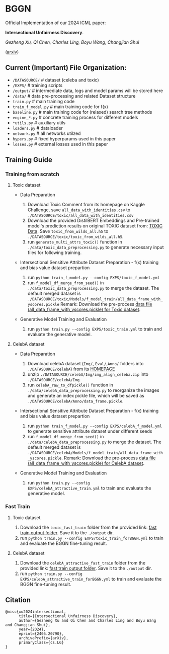 # BGGN

Official Implementation of our 2024 ICML paper:

**Intersectional Unfairness Discovery**. 

*Gezheng Xu, Qi Chen, Charles Ling, Boyu Wang, Changjian Shui*

([arxiv](https://arxiv.org/abs/2405.20790))

## Current (Important) File Organization:
  - ```/DATASOURCE/``` # dataset (celeba and toxic)
  - ```/EXPS/``` # training scripts
  - ```/output/``` # intermediate data, logs and model params will be stored here
  - ```/data/``` # data pre-processing and related Dataset structure
  - ```train.py``` # main training code
  - ```train_f_model.py``` # main training code for f(x) 
  - ```baseline.py``` # main training code for (relaxed) search tree methods
  - ```engine_*.py``` # concrete training process for different models
  - ```*utils.py``` # auxiliary utils 
  - ```loaders.py``` # dataloader
  - ```network.py``` # all networks utilzed
  - ```hypers.py``` # fixed hyperparams used in this paper
  - ```losses.py``` # external losses used in this paper


## Training Guide

### Training from scratch

1. Toxic dataset
   - Data Preparation
        1. Download Toxic Comment from its homepage on Kaggle Challenge, save ```all_data_with_identities.csv``` to ```./DATASOURCE/toxic/all_data_with_identities.csv```
        2. Download the provided DistilBERT Embeddings and Pre-trained model's prediction results on original TOXIC dataset from: [TOXIC Data](https://drive.google.com/file/d/1NSXRec0xl57_UAQwTl-6lwznpfcETXui/view?usp=drive_link). Save ```toxic_from_wilds_all.h5``` to ```./DATASOURCE/toxic/toxic_from_wilds_all.h5```.
        3. run ```generate_multi_attrs_toxic()``` function in ```./data/toxic_data_preprocessing.py``` to generate necessary input files for following training.

   - Intersectional Sensitive Attribute Dataset Preparation - f(x) training and bias value dataset prepartion
        1. run ```python train_f_model.py --config EXPS/toxic_f_model.yml```
        2. run ```f_model_df_merge_from_seed()``` in ```./data/toxic_data_preprocessing.py``` to merge the dataset. The default merged dataset is ```./DATASOURCE/toxic/Models/f_model_train/all_data_frame_with_yscores.pickle```
     Remark: Download the pre-process [data file (all_data_frame_with_yscores.pickle) for Toxic dataset](https://drive.google.com/file/d/1qSzbQznhRCsytJ8trCObAqCgzK2Ykf3p/view?usp=drive_link).

   - Generative Model Training and Evaluation
        1. run ```python train.py --config EXPS/toxic_train.yml``` to train and evaluate the generative model.

2. CelebA dataset
   - Data Preparation
        1. Download celebA dataset (```Img/```, ```Eval/```,```Anno/``` folders into ```./DATASOURCE/celebA```) from its [HOMEPAGE](https://mmlab.ie.cuhk.edu.hk/projects/CelebA.html)
        2. unzip ```./DATASOURCE/celebA/Img/img_align_celeba.zip``` into ```./DATASOURCE/celebA/Img``` 
        3. run ```celebA_raw_to_dfpickle()``` function in ```./data/celebA_data_preprocessing.py``` to reorganize the images and generate an index pickle file, which will be saved as ```./DATASOURCE/celebA/Anno/data_frame.pickle```.

   - Intersectional Sensitive Attribute Dataset Preparation - f(x) training and bias value dataset prepartion
        1. run ```python train_f_model.py --config EXPS/celebA_f_model.yml``` to generate sensitive attribute dataset under different seeds
        2. run ```f_model_df_merge_from_seed()``` in ```./data/celebA_data_preprocessing.py``` to merge the dataset. The default merged dataset is ```./DATASOURCE/celebA/Models/f_model_train/all_data_frame_with_yscores.pickle```.
     Remark: Download the pre-process [data file (all_data_frame_with_yscores.pickle) for CelebA dataset](https://drive.google.com/file/d/1GPwiKHFw8ZSA8MbzygATRkXm2zHi1QzR/view?usp=drive_link).

   - Generative Model Training and Evaluation
        1. run ```python train.py --config EXPS/celebA_attractive_train.yml``` to train and evaluate the generative model.
 

### Fast Train

1. Toxic dataset
     1. Download the ```toxic_fast_train``` folder from the provided link: [fast train output folder](https://drive.google.com/drive/folders/1aPNWStlKeoWaUhKb1xzvGkiw4CepmSuQ?usp=drive_link). Save it to the ```./output``` dir.
     2. run ```python train.py --config EXPS/toxic_train_forBGGN.yml``` to train and evaluate the BGGN fine-tuning result.

2. CelebA dataset
     1. Download the ```celebA_attractive_fast_train``` folder from the provided link: [fast train output folder](https://drive.google.com/drive/folders/1aPNWStlKeoWaUhKb1xzvGkiw4CepmSuQ?usp=drive_link). Save it to the ```./output``` dir.
     2. run ```python train.py --config EXPS/celebA_attractive_train_forBGGN.yml``` to train and evaluate the BGGN fine-tuning result.

## Citation

```
@misc{xu2024intersectional,
      title={Intersectional Unfairness Discovery}, 
      author={Gezheng Xu and Qi Chen and Charles Ling and Boyu Wang and Changjian Shui},
      year={2024},
      eprint={2405.20790},
      archivePrefix={arXiv},
      primaryClass={cs.LG}
}
```
